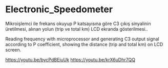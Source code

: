# Electronic_Speedometer

Mikroişlemci ile frekans okuyup P katsayısına göre C3 çıkış sinyalinin üretilmesi, alınan yolun (trip ve total km) LCD ekranda gösterilmesi..

Reading frequency with microprocessor and generating C3 output signal according to P coefficient, showing the distance (trip and total km) on LCD screen.

https://youtu.be/bycPdBEiuUk
https://youtu.be/krX6uDhr7QQ

